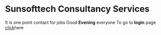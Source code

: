 # Sunsofttech Consultancy Services
It is one point contact for jobs
Good **Evening** everyone
To go to **login** page [click](login.html)here
